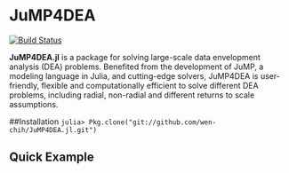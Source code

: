 # JuMP4DEA

[![Build Status](https://travis-ci.org/henry8527/JuMP4DEA.svg?branch=master)](https://travis-ci.org/henry8527/JuMP4DEA)


**JuMP4DEA.jl** is a package for solving large-scale data envelopment analysis (DEA) problems. Benefited from the development of JuMP, a modeling language in Julia, and cutting-edge solvers, JuMP4DEA is user-friendly, flexible and computationally efficient to solve different DEA problems, including radial, non-radial and different returns to scale assumptions.  

##Installation
`julia> Pkg.clone("git://github.com/wen-chih/JuMP4DEA.jl.git")`


## Quick Example
